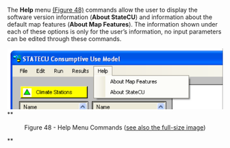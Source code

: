 The __Help__ menu [(Figure 48)](#figure48) commands allow the user to display the software version information (__About
StateCU__) and information about the default map features (__About Map Features__). The information shown
under each of these options is only for the user’s information, no input parameters can be edited through
these commands. 

<a name="figure48"></a>
![Help Menu Commands](figure48.PNG)
**<p style="text-align: center;">
Figure 48 -  Help Menu Commands (<a href="../figure48.PNG">see also the full-size image</a>)
</p>**